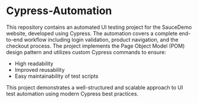 # Cypress-Automation
This repository contains an automated UI testing project for the SauceDemo website, developed using Cypress.
The automation covers a complete end-to-end workflow including login validation, product navigation, and the checkout process.
The project implements the Page Object Model (POM) design pattern and utilizes custom Cypress commands to ensure:
- High readability
- Improved reusability
- Easy maintainability of test scripts

This project demonstrates a well-structured and scalable approach to UI test automation using modern Cypress best practices.
